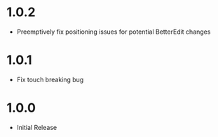 # 1.0.2
- Preemptively fix positioning issues for potential BetterEdit changes

# 1.0.1
- Fix touch breaking bug

# 1.0.0
- Initial Release
